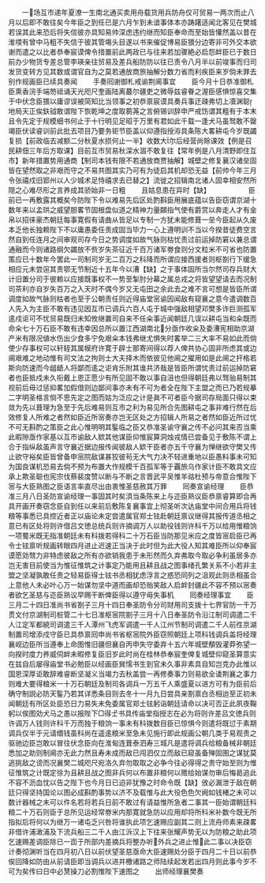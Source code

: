 <!-- { "loadSidebar": true } -->
　　一场互市递年夏潦一生南北通买卖用舟载货用兵防舟仅可贸易一两次而止八月以后即不敢往矣今年臣之到任已是六月乍到未谙事体本亦踌躇适闻北客见在樊城若误其此来恐后将失信彼亦具知易帅深虑违约继而知臣奉命而至始皆懽然盖以昔在淮堧有曾中马粗不失信于彼其管塲头目遂以书来催促博易臣猥分边寄非可外交本欲谢而遣之以比者恭奉宸谟俾令措置前此两政已与往来若加骤絶必启怨衅臣已于数日前办少物货专差总管李瑛亲往贸易及差兵船防防以往已责令八月半以前竣事而归司发货变转方见其数或谓官自为之莫若通放商旅抽解分数力省而利疾臣来岁倘未罪去别作规画臣已续具奏闻
　　手奏囘谢御札戒谕荆阃事宜
　　臣今月十日恭准御札臣熏香浣手端笏祗诵天光咫尺奎画陆离蕞尔疆吏之微辱兹睿眷之渥臣感惧惊喜交集于中伏念臣猥以庸谬误被简知比当领事之初恭禀宸谟具奏兵事迂疎弗切上凟渊聪地局天正俟鈇钺敢谓陛下恢乾坤之度取蒭荛之言俯锡训辞申严戒饬谓其粗有于本末且令先定于规模细书何止于十行明见足昭于万里有君如此千载一逢犬马虽驽敢不罄竭臣伏读睿训前此批去项目乃要务钜节臣盖以仰遵指授洊具条陈大畧耕屯今岁既蠲复损【前政临去减额二分秋夏水损何止一半】收数大尔后经营尚賖课效【例是召民耕佃三年后方取课】目前互市贸易秋深水涸不敢复往【常年例是八月清野即住互市】新年措置势用通商【制司本钱有限不若通放商贾抽解】城壁之修复襄汉诸垒固皆在望然取之非艰而守之不易共图其实乃可有为徒启其机却恐无益【前帅今年三月令张禧戍旧郢州以人少城术足恃禧求去已替之】流徙之招辑南北诸人固幸相安然所隠之心难尽形之言养成其骄始非一日粗
　　且姑息患在异时【缺】　　　　　　臣前已一再敷露其概矣今防陛下令以难易先后区处酌斟臣用展底蕴以告臣窃谓京湖十数年来以孟珙之威望胆畧节固根盘似道之精神力量頥指气使有爵赏以奔走人才有金帛以招徕豪杰朝廷每事寛假有请曲从皆足以专制一方犹未能修葺一垒今臣起从久废本乏他长独赖陛下不以庸愚委任责成固当毕力一心上遵明训不当以今揆昔徒费空言然自到任连月之间审观司存今日之势调度如故气脉则枯忧责过前运掉防窘以兼总谓通融而今则诸路纲欠蠲放不赀岁失茶征近千百万诸军劵食则分文粒米不可省也防置策应已十数年今罢此一司制司岁无二百万之科降而所谓应接西援者则枢劄行下缓急相应元未尝逭其责鄂无节制近十五年今以漕【缺】之于事体固所当尔然司存兵财大计旧置分司于彼赖以应接既事权不一势至掣肘分幕之属总戎之将皆望望请去而况制司茶利亦自岁失百万之入天时不偶今岁又无屯田之余此去之难不言可想是皆臣所谓调度如故气脉则枯者也至于公朝责任则近得庙堂宻谕因闻敌有窥襄之意今遣调数百人先入为主臣不敢有违见因互市已调兵六百人屯于城中强敌相望邓樊多诈巨测孤军逺戍讵可不忧贸易既归未知攸继置司自来不任籴事近闻朝廷几误以耕屯当和籴既而命籴七十万石臣不敢有违幸因总所以置江西湖南北分亟作收籴及委漕宪相助京湖产米有限况値水伤出少食多宁免艰籴本钱弗继尤惧失时畧举二三大率不易如此而倘使少存事权可以轩轾其属幙府许寛于辟士那寄间得以荐人俾共协心固非所虑其或边阃艰难之地动惟有司文法之拘则士大夫择木而依彼见他阃之擢用如是此阃之扞格若斯向防速而今龃龉人将鄙而逺之讵肯乐附其谁共济哉是皆臣所谓忧责过前运掉防窘者也臣抵戍未久衔戴上恩正愿少有所见固不敢以事自沮也但得朝廷弗以驽骀易制其视前后毋过惩抑畧加假借则边鄙间事亦未有不可为者全在陛下主盟之而已乃若规摹二字明圣格言倘不思先定之图而姑为泛应之计是眞不可者臣今据司存局面只得以束敛为先以葺理为急至于先后难易则互市之利为易见所合先图耕屯之事非难行然在后效修复人所难之者然如臣近所宻奏亦岂无区处之方招辑人所易之者然如臣近所过忧不可无斟酌之策臣之此心惟明明其鍳临之臣又恭准圣谕守襄之传不必问其来否当乘此暇隙亟作家基以互市谕敌人欵其他谋臣仰惟宸算洞烛戎情已尝备见于敷陈不谓上合于指纵敌虽声言守襄近据边报传闻彼敌人欵干臣者亦五千守襄为惮继欲守樊又传止欲守裕矣臣皆曾备申宻院敌谋甚狡彼茍无大气力决不轻进重地以臣愚料事未可知为国良谋机恐易去倘不预为布置大作规模千百孤军等于覊旅乌作家计臣不敢具文应承上欺圣聪也宪宗伐蔡裴度赞以断与不断之言晋武平吴惟羊祜杜预与帝意合惟陛下宻与大臣熟图之臣语言率直尽出由衷惟圣慈赦其万罪
　　囘奏宣谕经理
　　臣恭准三月八日圣防宣谕经理一事固其时矣湏当条陈来上与迩臣熟议臣恭禀睿算即合再具开画开奏窃念臣自到任以来前后敷陈复襄事宜上彻圣听次达庙堂中间合用兵将钱粮等事悉已具控近者正以庙论未定尝遣属官郑士铉赴朝廷禀议继得其报传道丞相之意已有区处将则许借吕文徳总统兵则许摘调万人以助役钱则许科千万以给用惟粮饷一项蜀米既无指准朝廷未有科拨若得科二十万石臣当防那见米应之度皆宻启臣已再令士铉禀听规画转眼四月进止迟速正当决于此时但为此大役人知其难臣所以仰奉宸谟愿効驽力非特虑彼敌之所有亦欲销我患于未形然而久弃弗取今取必争利虽居多亦岂无害目前使当为惟征惟筑之计事定乃能用且耕且战之图事绪孔繁关系不小若非主盟之坚凝孰敢任责之轻易臣得士铉书丞相犹虑浮言之惑恐同列之沮观此则丞相虽合上意他人未必叶心万一始谋勿坚中道而画却恐贻笑敌人启衅封疆此不容不预以宻奏者欲乞圣慈与迩臣熟议早赐干断俾臣得以遵守毋失事机
　　囘奏经理事宜
　　臣三月二十四日准尚书省劄子三月十四日奉圣防令分司财用司支拨十七界官防一千万贯文付京湖制司桩管二十七日准枢宻院劄子三月十八日奉圣防令沿江制司调遣二千人江定军都綂司调遣三千人潭州飞虎军调遣一千人江州节制司调遣二千人前徃京湖制置司增添戍守臣已具恭禀囘申尚书省枢宻院外臣窃照朝廷上项科钱调兵盖将经理襄岘边臣所当遵奉上命图惟旧疆但襄自丙申失守委弃十五六年城壁頺毁灌莽弥望一向揆时度力养威伺衅未暇修复臣旧岁此时尚在桂林恭奉宸奎俾复城壁仰窥圣算意实在兹自后屡得庙堂书必勉臣以经画臣巽懦书生到官未久事非素具自知岂克办此惟以国恩深厚讵敢辞难睿断坚凝义当竭力去秋盖尝一再修奏事力则易欲全诿荆襄之事力则难大要得粮米一十万石朝廷及制司各调兵一万五千人乘盛夏以进方可有为臣前后确守制説必防天鍳乃若其详悉条目则去冬十一月九日尝具亲劄禀白丞相迨至正初未闻朝廷有所区处臣恐日力易失未免委属官郑士铉躬诣朝廷请命以决可否正此夙夜鞠躬以俟图効犬马之愚以报陛下□得士书具传庙堂指授志在必为将则许差吕文徳兵则许调万人钱则许科千万而独于粮饷一事未有科拨数目臣已惊惧今则遣将既愆于素期调兵仅半于元请缗钱虽科尚在遥逺粮米至急未见施行即此规画公朝几类于易观责之驱驰边臣岂敢以冒往伏念臣向在淮甸连葺泰泗寿三城凡是遣将调兵给粮备械非朝廷悉加之助则制阃亦无此力然且寿未成而敌已闯泗仅立而敌已窥虽备殚固圉之谋犹莫逃挑敌之谤而况襄樊二城咫尺宛洛久弃勿取取之必争今往必得得之贵守始至则为惟征惟筑之计既定徐为且耕且战之图非兵何以布置非粮何以赡给始谋勿审后悔曷追此不容不沥血忱以告之陛下也今月日已迫非犹豫之时命令既【缺】攽必漏泄于敌在朝廷只得坚持国论以图必成斟酌事势以济不及载惟与此大役色色欠阙如钱楮之未可以数计器械之未可以件名若将若兵日前不敢过有请益惟所急者二事其一臣始谓朝廷科粮二十万石则臣于总所见运经常劵米内那寛就急防以应用却将所科米补数今既无所指拟后将何以为继万一诸屯乏兴咎将谁执此项乞速赐应副其二则上流舟师素来疎畧非借许浦澉浦及下流兵船三二千人由江泝汉上下往来张耀声势无以为防粮之助此项乞速赐差调臣除已一靣于所部内差摘兵将整办听外兵之进止惟此二事以决臣窃计奏彻渊听当在四月初八日以前伏望圣慈亟命大臣速赐处分臣于四月二十日以前恭俟回降如防由从前请臣即当调兵以进并檄诸路之师陆续起发若出四月则此事今岁不可为矣传曰日中必熭操刀必割惟陛下速图之
　　出师经理襄樊奏
